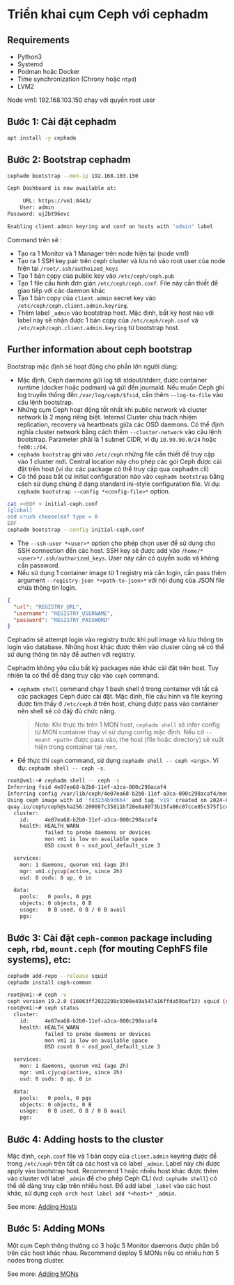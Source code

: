 # Triển khai cụm Ceph với cephadm

## Requirements

- Python3
- Systemd
- Podman hoặc Docker
- Time synchronization (Chrony hoặc `ntpd`)
- LVM2

Node vm1: 192.168.103.150 chạy với quyền root user

## Bước 1: Cài đặt cephadm

```bash
apt install -y cephadm
```

## Bước 2: Bootstrap cephadm

```bash
cephadm bootstrap --mon-ip 192.168.103.150
```

```bash
Ceph Dashboard is now available at:

     URL: https://vm1:8443/
    User: admin
Password: uj2bt96evc

Enabling client.admin keyring and conf on hosts with "admin" label
```

Command trên sẽ :

- Tạo ra 1 Monitor và 1 Manager trên node hiện tại (node vm1)
- Tạo ra 1 SSH key pair trên ceph cluster và lưu nó vào root user của node hiện tại `/root/.ssh/authoized_keys`
- Tạo 1 bản copy của public key vào `/etc/ceph/ceph.pub`
- Tạo 1 file cấu hình đơn giản `/etc/ceph/ceph.conf`. File này cần thiết để giao tiếp với các daemon khác
- Tạo 1 bản copy của `client.admin` secret key vào `/etc/ceph/ceph.client.admin.keyring`.
- Thêm label `_admin` vào bootstrap host. Mặc định, bất kỳ host nào với label này sẽ nhận được 1 bản copy của `/etc/ceph/ceph.conf` và `/etc/ceph/ceph.client.admin.keyring` từ bootstrap host.

## Further information about ceph bootstrap

Bootstrap mặc định sẽ hoạt động cho phần lớn người dùng:

- Mặc định, Ceph daemons gửi log tới stdout/stderr, được container runtime (docker hoặc podman) và gửi đến journald. Nếu muốn Ceph ghi log truyền thống đến `/var/log/ceph/$fsid`, cần thêm `--log-to-file` vào câu lệnh bootstrap.
- Những cụm Ceph hoạt động tốt nhất khi public network và cluster network là 2 mạng riêng biệt. Internal Cluster chịu trách nhiệm replication, recovery và heartbeats giữa các OSD daemons. Có thể định nghĩa cluster network bằng cách thêm `--cluster-network` vào câu lệnh bootstrap. Parameter phải là 1 subnet CIDR, ví dụ `10.90.90.0/24` hoặc `fe80::/64`.
- `cephadm bootstrap` ghi vào `/etc/ceph` những file cần thiết để truy cập vào 1 cluster mới. Central location này cho phép các gói Ceph được cài đặt trên host (ví dụ: các package có thể truy cập qua cephadm cli)
- Có thể pass bất cứ initial configuration nào vào `cephadm bootstrap` bằng cách sử dụng chúng ở dạng standard ini-style configuration file. Ví dụ: `cephadm bootstrap --config *<config-file>*` option.

```bash
cat <<EOF > initial-ceph.conf
[global]
osd crush chooseleaf type = 0
EOF
cephadm bootstrap --config initial-ceph.conf
```

- The `--ssh-user *<user>*` option cho phép chọn user để sử dụng cho SSH connection đến các host. SSH key sẽ được add vào `/home/*<user>*/.ssh/authorized_keys`. User này cần có quyền sudo và không cần password.
- Nếu sử dụng 1 container image từ 1 registry mà cần login, cần pass thêm argument `--registry-json *<path-to-json>*` với nội dung của JSON file chứa thông tin login.

```json
{
  "url": "REGISTRY_URL",
  "username": "REGISTRY_USERNAME",
  "password": "REGISTRY_PASSWORD"
}
```

Cephadm sẽ attempt login vào registry trước khi pull image và lưu thông tin login vào database. Những host khác được thêm vào cluster cũng sẽ có thể sử dụng thông tin này để authen với registry.

Cephadm không yêu cầu bất kỳ packages nào khác cài đặt trên host. Tuy nhiên ta có thể dễ dàng truy cập vào `ceph` command. 

- `cephadm shell` command chạy 1 bash shell ở trong container với tất cả các packages Ceph được cài đặt. Mặc định, file cấu hình và file keyring được tìm thấy ở `/etc/ceph` ở trên host, chúng được pass vào container nên shell sẽ có đâỳ đủ chức năng. 
  > Note: Khi thực thi trên 1 MON host, `cephadm shell` sẽ infer config từ MON container thay vì sử dụng config mặc định. Nếu cờ `--mount <path>` được pass vào, the host <path> (file hoặc directory) sẽ xuất hiện trong container tại `/mnt`.

- Để thực thi `ceph` command, sử dụng `cephadm shell -- ceph <args>`. Ví dụ: `cephadm shell -- ceph -s`. 

```bash
root@vm1:~# cephadm shell -- ceph -s
Inferring fsid 4e07ea68-b2b0-11ef-a3ca-000c298acaf4
Inferring config /var/lib/ceph/4e07ea68-b2b0-11ef-a3ca-000c298acaf4/mon.vm1/config
Using ceph image with id 'fd3234b9d664' and tag 'v19' created on 2024-09-27 21:52:09 +0000 UTC
quay.io/ceph/ceph@sha256:200087c35811bf28e8a8073b15fa86c07cce85c575f1ccd62d1d6ddbfdc6770a
  cluster:
    id:     4e07ea68-b2b0-11ef-a3ca-000c298acaf4
    health: HEALTH_WARN
            failed to probe daemons or devices
            mon vm1 is low on available space
            OSD count 0 < osd_pool_default_size 3

  services:
    mon: 1 daemons, quorum vm1 (age 2h)
    mgr: vm1.cjycvp(active, since 2h)
    osd: 0 osds: 0 up, 0 in

  data:
    pools:   0 pools, 0 pgs
    objects: 0 objects, 0 B
    usage:   0 B used, 0 B / 0 B avail
    pgs:
```

## Bước 3: Cài đặt `ceph-common` package including `ceph`, `rbd`, `mount.ceph` (for mouting CephFS file systems), etc:

```bash
cephadm add-repo --release squid
cephadm install ceph-common
```

```bash
root@vm1:~# ceph -v
ceph version 19.2.0 (16063ff2022298c9300e49a547a16ffda59baf13) squid (stable)
root@vm1:~# ceph status
  cluster:
    id:     4e07ea68-b2b0-11ef-a3ca-000c298acaf4
    health: HEALTH_WARN
            failed to probe daemons or devices
            mon vm1 is low on available space
            OSD count 0 < osd_pool_default_size 3

  services:
    mon: 1 daemons, quorum vm1 (age 2h)
    mgr: vm1.cjycvp(active, since 2h)
    osd: 0 osds: 0 up, 0 in

  data:
    pools:   0 pools, 0 pgs
    objects: 0 objects, 0 B
    usage:   0 B used, 0 B / 0 B avail
    pgs:
```

## Bước 4: Adding hosts to the cluster

Mặc định, `ceph.conf` file và 1 bản copy của `client.admin` keyring được để trong `/etc/ceph` trên tất cả các host và có label `_admin`. Label này chỉ được apply vào bootstrap host. Recommend 1 hoặc nhiều host khác được thêm vào cluster với label `_admin` để cho phép Ceph CLI (vd: `cephadm shell`) có thể dễ dàng truy cập trên nhiều host. Để add label `_label` vào các host khác, sử dụng `ceph orch host label add *<host>* _admin`.

See more: [Adding Hosts](adding-host.md)

## Bước 5: Adding MONs

Một cụm Ceph thông thường có 3 hoặc 5 Monitor daemons được phân bổ trên các host khác nhau. Recommend  deploy 5 MONs nếu có nhiều hơn 5 nodes trong cluster. 

See more: [Adding MONs](adding-mon.md)